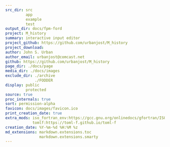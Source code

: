 ```yaml
---
src_dir: src
         app
         example
         test
output_dir: docs/fpm-ford
project: M_history
summary: interactive input editor
project_github: https://github.com/urbanjost/M_history
project_download:
author: John S. Urban
author_email: urbanjost@comcast.net
github: https://github.com/urbanjost/M_history
page_dir: ./docs/page
media_dir: ./docs/images
exclude_dir: ./archive
             ./FODDER
display: public
         protected
source: true
proc_internals: true
sort: permission-alpha
favicon: docs/images/favicon.ico
print_creation_date: true
extra_mods: iso_fortran_env:https://gcc.gnu.org/onlinedocs/gfortran/ISO_005fFORTRAN_005fENV.html
            tomlf:https://toml-f.github.io/toml-f
creation_date: %Y-%m-%d %H:%M %z
md_extensions: markdown.extensions.toc
               markdown.extensions.smarty
---
```

<!--
author_pic:
twitter:
website:
-->
